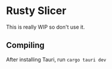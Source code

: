 # Rusty Slicer
This is really WIP so don't use it.

## Compiling
After installing Tauri, run ```cargo tauri dev```
